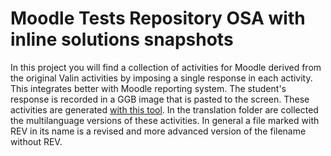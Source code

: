# Moodle Tests Repository OSA with inline solutions snapshots
In this project you will find a collection of activities for Moodle derived from the original Valin activities by imposing a single response in each activity. This integrates better with Moodle reporting system. The student's response is recorded in a GGB image that is pasted to the screen. These activities are generated [with this tool](https://twingsister.github.io/GeogebraMultilanguageTranslator/index-private-latest-OSA-snap.html). In the translation 
folder are collected the multilanguage versions of these activities. In general a file marked with REV in its name is a revised and more advanced version of the filename without REV. 